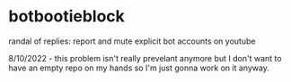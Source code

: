 # botbootieblock
randal of replies: report and mute explicit bot accounts on youtube 

8/10/2022 - this problem isn't really prevelant anymore but I don't want to have an empty repo on my hands so I'm just gonna work on it anyway.
